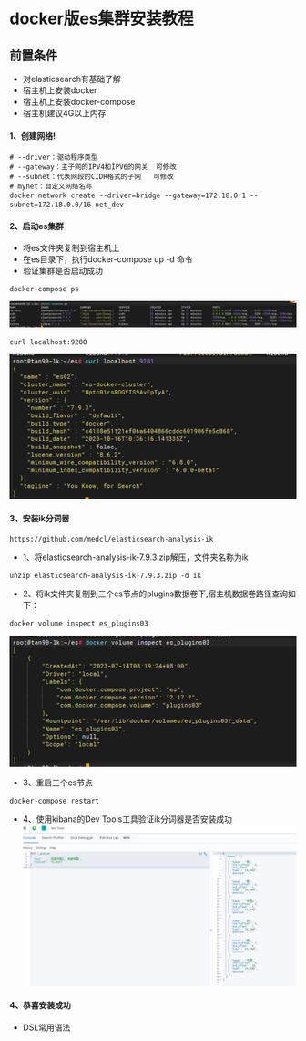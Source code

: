 # docker版es集群安装教程
## 前置条件
- 对elasticsearch有基础了解
- 宿主机上安装docker
- 宿主机上安装docker-compose
- 宿主机建议4G以上内存

#### 1、创建网络!
```shell
# --driver：驱动程序类型
# --gateway：主子网的IPV4和IPV6的网关  可修改
# --subnet：代表网段的CIDR格式的子网   可修改
# mynet：自定义网络名称                 
docker network create --driver=bridge --gateway=172.18.0.1 --subnet=172.18.0.0/16 net_dev
```
#### 2、启动es集群

- 将es文件夹复制到宿主机上
- 在es目录下，执行docker-compose up -d 命令
- 验证集群是否启动成功

```shell
docker-compose ps
```
![img.png](img/img02.png)
```shell
curl localhost:9200
```
![img.png](img/img03.png)
#### 3、安装ik分词器
```
https://github.com/medcl/elasticsearch-analysis-ik
```
- 1、将elasticsearch-analysis-ik-7.9.3.zip解压，文件夹名称为ik
```shell
unzip elasticsearch-analysis-ik-7.9.3.zip -d ik
```
- 2、将ik文件夹复制到三个es节点的plugins数据卷下,宿主机数据卷路径查询如下：
```shell
docker volume inspect es_plugins03
```
![img.png](img/img01.png)
- 3、重启三个es节点
```
docker-compose restart
```
- 4、使用kibana的Dev Tools工具验证ik分词器是否安装成功
![img.png](img/img00.png)
#### 4、恭喜安装成功
- DSL常用语法